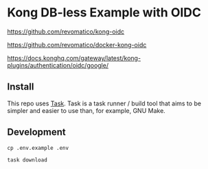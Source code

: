 # Kong DB-less Example with OIDC

https://github.com/revomatico/kong-oidc

https://github.com/revomatico/docker-kong-oidc

https://docs.konghq.com/gateway/latest/kong-plugins/authentication/oidc/google/


## Install

This repo uses [Task](https://taskfile.dev/). Task is a task runner / build tool that aims to be simpler and easier to use than, for example, GNU Make.


## Development

```
cp .env.example .env

task download
```
